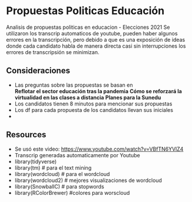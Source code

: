 # Propuestas Politicas Educación
Analisis de propuestas politicas en educacion - Elecciones 2021
Se utilizaron los transcrip automaticos de youtube, pueden haber algunos errores en la transcripción, pero debido a que es una exposición de ideas donde cada candidato habla de manera directa casi sin interrupciones los errores de transcripsión se minimizan.

## Consideraciones
- Las preguntas sobre las propuestas se basan en  
  **Reflotar el sector educación tras la pandemia**
  **Cómo se reforzará la virtualidad en las clases a distancia**
  **Planes para la Sunedu**
- Los candidatos tienen 8 minutos para mencionar sus propuestas
- Los df para cada propuesta de los candidatos llevan sus iniciales
- 
## Resources
- Se usó este video: https://www.youtube.com/watch?v=VBfTN6YVlZ4
- Transcrip generadas automaticamente por Youtube
- library(tidyverse)
- library(tm) # para el text mining
- library(wordcloud) # para el wordcloud
- library(wordcloud2) # mejores visualizaciones de wordcloud
- library(SnowballC) # para stopwords
- library(RColorBrewer) #colores para worscloud

